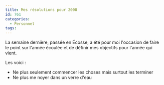 ```yaml
---
title: Mes résolutions pour 2008
id: 761
categories:
  - Personnel
tags:
---
```


La semaine dernière, passée en Écosse, a été pour moi l'occasion de faire le point sur l'année écoulée et de définir mes objectifs pour l'année qui vient.

Les voici&nbsp;:

*   Ne plus seulement commencer les choses mais surtout les terminer
*   Ne plus me noyer dans un verre d'eau